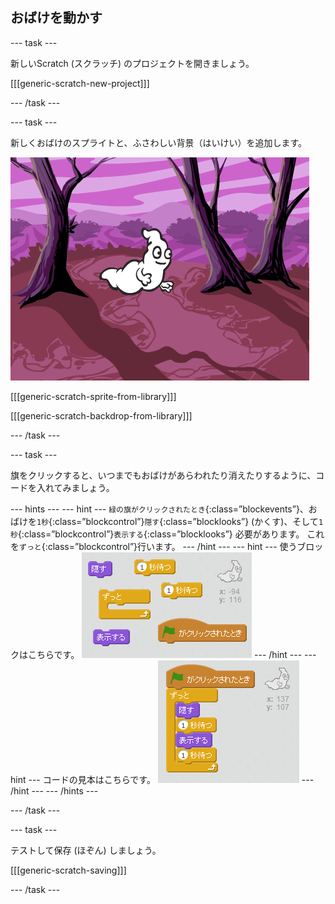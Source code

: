 ## おばけを動かす

\--- task \---

新しいScratch (スクラッチ) のプロジェクトを開きましょう。

[[[generic-scratch-new-project]]]

\--- /task \---

\--- task \---

新しくおばけのスプライトと、ふさわしい背景（はいけい）を追加します。

![スクリーンショット](images/ghost-ghost.png)

[[[generic-scratch-sprite-from-library]]]

[[[generic-scratch-backdrop-from-library]]]

\--- /task \---

\--- task \---

旗をクリックすると、いつまでもおばけがあらわれたり消えたりするように、コードを入れてみましょう。

\--- hints \--- \--- hint \--- `緑の旗がクリックされたとき`{:class=”blockevents”}、おばけを`1秒`{:class=”blockcontrol”}`隠す`{:class=”blocklooks”} (かくす)、そして`1秒`{:class=”blockcontrol”}`表示する`{:class=”blocklooks”} 必要があります。 これを`ずっと`{:class=”blockcontrol”}行います。 \--- /hint \--- \--- hint \--- 使うブロックはこちらです。 ![screenshot](images/ghost-appear-blocks.png) \--- /hint \--- \--- hint \--- コードの見本はこちらです。 ![screenshot](images/ghost-appear-code.png) \--- /hint \--- \--- /hints \---

\--- /task \---

\--- task \---

テストして保存 (ほぞん) しましょう。

[[[generic-scratch-saving]]]

\--- /task \---